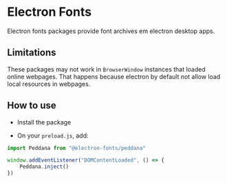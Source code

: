 # Electron Fonts

Electron fonts packages provide font archives em electron desktop apps.

## Limitations

These packages may not work in `BrowserWindow` instances that loaded online webpages. That happens because electron by default not allow load local resources in webpages.

## How to use

* Install the package

* On your `preload.js`, add:

```ts
import Peddana from "@electron-fonts/peddana"

window.addEventListener("DOMContentLoaded", () => {
    Peddana.inject()
})
```